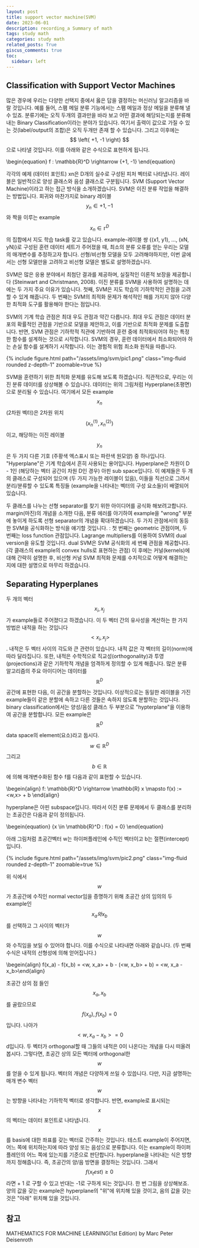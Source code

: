 ```yaml
---
layout: post
title: support vector machine(SVM)
date: 2023-06-01
description: recording_a Summary of math
tags: study math
categories: study math
related_posts: True
giscus_comments: true
toc:
  sidebar: left
---
```



## Classification with Support Vector Machines

많은 경우에 우리는 다양한 선택지 중에서 옳은 답을 결정하는 머신러닝 알고리즘을 바랄 것입니다. 예를 들어, 스팸 메일 분류 기능에서는 스팸 메일과 정상 메일을 분류해 낼 수 있죠. 분류기에는 오직 두개의 결과만을 바라 보고 어떤 결과에 해당되는지를 분류해내는 Binary Classification이라는 분야가 있습니다. 여기서 출력이 값으로 가질 수 있는 것(label/output의 조합)은 오직 두개만 존재 할 수 있습니다. 그리고 이후에는 $$ \left{ +1, -1 \right} $$ 으로 나타낼 것입니다. 이를 아래와 같은 수식으로 표현하게 됩니다.

\begin{equation} f : \mathbb{R}^D \rightarrow {+1, -1} \end{equation}

각각의 예제 (데이터 포인트) xn은 D개의 실수로 구성된 피처 벡터로 나타냅니다. 레이블은 일반적으로 양성 클래스와 음성 클래스로 구분됩니다. SVM (Support Vector Machine)이라고 하는 접근 방식을 소개하겠습니다. SVM은 이진 분류 작업을 해결하는 방법입니다. 회귀와 마찬가지로 binary 레이블 $$ y_n \in {+1, -1} $$ 와 짝을 이루는 example $$ x_n \in \mathbb{r}^D $$ 의 집합에서 지도 학습 task를 갖고 있습니다. example-레이블 쌍 {(x1, y1), ..., (xN, yN)}로 구성된 훈련 데이터 세트가 주어졌을 때, 최소의 분류 오류를 얻는 우리는 모델의 매개변수를 추정하고자 합니다. 선형/비선형 모델을 모두 고려해야하지만, 이번 글에서는 선형 모델만을 고려하고 비선형 모델은 별도로 설명하겠습니다.


SVM은 많은 응용 분야에서 최첨단 결과를 제공하며, 실질적인 이론적 보장을 제공합니다 (Steinwart and Christmann, 2008). 이진 분류를 SVM을 사용하여 설명하는 데에는 두 가지 주요 이유가 있습니다. 첫째, SVM은 지도 학습의 기하학적인 관점을 고려할 수 있게 해줍니다. 두 번째는 SVM의 최적화 문제가 해석적인 해를 가지지 않아 다양한 최적화 도구를 활용해야 한다는 점입니다.

SVM의 기계 학습 관점은 최대 우도 관점과 약간 다릅니다. 최대 우도 관점은 데이터 분포의 확률적인 관점을 기반으로 모델을 제안하고, 이를 기반으로 최적화 문제를 도출합니다. 반면, SVM 관점은 기하학적 직관에 기반하여 훈련 중에 최적화되어야 하는 특정한 함수를 설계하는 것으로 시작합니다. SVM의 경우, 훈련 데이터에서 최소화되어야 하는 손실 함수를 설계하기 시작합니다. 이는 경험적 위험 최소화 원칙을 따릅니다.


<div class="row mt-3">
    <div class="col-sm mt-3 mt-md-0">
        {% include figure.html path="/assets/img/svm/pic1.png" class="img-fluid rounded z-depth-1" zoomable=true %}
    </div>
</div>

SVM을 훈련하기 위한 최적화 문제를 유도해 보도록 하겠습니다. 직관적으로, 우리는 이진 분류 데이터를 상상해볼 수 있습니다. 데이터는 위의 그림처럼 Hyperplane(초평면)으로 분리될 수 있습니다. 여기에서 모든 example $$ x_n $$ (2차원 벡터)은 2차원 위치 $$ (x_n^{(1)}, x_n^{(2)}) $$이고, 해당하는 이진 레이블 $$ y_n $$은 두 가지 다른 기호 (주황색 엑스표시 또는 파란색 원모양) 중 하나입니다. "Hyperplane"은 기계 학습에서 흔히 사용되는 용어입니다. Hyperplane은 차원이 D - 1인 (해당하는 벡터 공간이 차원 D인 경우) 아핀 sub space입니다. 이 예제들은 두 개의 클래스로 구성되어 있으며 (두 가지 가능한 레이블이 있음), 이들을 직선으로 그려서 분리/분류할 수 있도록 특징들 (example을 나타내는 벡터의 구성 요소들)이 배열되어 있습니다.

두 클래스를 나누는 선형 separator를 찾기 위한 아이디어를 공식화 해보려고합니다. margin(마진)의 개념을 소개한 다음, 분류 에러를 야기하여 example을 "wrong" 부분에 놓이게 하도록 선형 separator의 개념을 확대하겠습니다. 두 가지 관점에서의 동등한 SVM을 공식화하는 방식을 얘기할 것입니다. : 첫 번째는 geometric 관점이며, 두 번째는 loss function 관점입니다. Lagrange multipliers를 이용하여 SVM의 dual version을 유도할 것입니다. dual SVM은 SVM 공식화의 세 번째 관점을 제공합니다.(각 클래스의 example의 convex hulls로 표현하는 관점) 이 후에는 커널(kernels)에 대해 간략히 설명한 후, 비선형 커널 SVM 최적화 문제를 수치적으로 어떻게 해결하는 지에 대한 설명으로 마무리 하겠습니다.

## Separating Hyperplanes

두 개의 벡터 $$ x_i, x_j $$가 example들로 주어졌다고 하겠습니다. 이 두 벡터 간의 유사성을 계산하는 한 가지 방법은 내적을 하는 것입니다 $$ <x_i, x_j> $$. 내적은 두 벡터 사이의 각도와 큰 관련이 있습니다. 내적 값은 각 벡터의 길이(norm)에 따라 달라집니다. 또한, 내적은 수학적으로 직교성(orthogonality)과 투영(projections)과 같은 기하학적 개념을 엄격하게 정의할 수 있게 해줍니다. 많은 분류 알고리즘의 주요 아이디어는 데이터를 $$ \mathbb{R}^D $$ 공간에 표현한 다음, 이 공간을 분할하는 것입니다. 이상적으로는 동일한 레이블을 가진 example들이 같은 분할에 속하고 다른 것들은 속하지 않도록 분할하는 것입니다. binary classification에서는 양성/음성 클래스 두 부분으로 "hypterplane"을 이용하여 공간을 분할합니다. 모든 example은 $$ \mathbb{R}^D $$ data space의 element(요소)라고 둡시다. $$ w \in \mathbb{R}^D $$ 그리고 $$ b \in \mathbb{R} $$ 에 의해 매개변수화된 함수 f를 다음과 같이 표현할 수 있습니다.

\begein{align}
f: \mathbb{R}^D \rightarrow \mathbb{R}
x \mapsto f(x) := <w,x> + b \end{align}

hyperplane은 아핀 subspace입니다. 따라서 이진 분류 문제에서 두 클래스를 분리하는 초공간은 다음과 같이 정의됩니다.

\begein{equation}
{x \in \mathbb{R}^D : f(x) = 0}
\end{equation}

아래 그림처럼 초공간벡터 w는 하이퍼플레인에 수직인 벡터이고 b는 절편(intercept)입니다.


<div class="row mt-3">
    <div class="col-sm mt-3 mt-md-0">
        {% include figure.html path="/assets/img/svm/pic2.png" class="img-fluid rounded z-depth-1" zoomable=true %}
    </div>
</div>

위 식에서 $$ w $$ 가 초공간에 수직인 normal vector임을 증명하기 위해 초공간 상의 임의의 두 example인 $$ x_a와 x_b $$를 선택하고 그 사이의 벡터가 $$ w $$와 수직임을 보일 수 있어야 합니다. 이를 수식으로 나타내면 아래와 같습니다. (두 번째 수식은 내적의 선형성에 의해 얻어집니다.)

\begein{align}
f(x_a) - f(x_b) = <w, x_a> + b - (<w, x_b> + b)
= <w, x_a - x_b>\end{align}

초공간 상의 점 들인 $$ x_a, x_b $$를 골랐으므로 $$ f(x_a), f(x_b) = 0  $$ 입니다. 나아가 $$ <w, x_a - x_b> = 0 $$d입니다. 두 벡터가 orthogonal할 때 그들의 내적은 0이 나온다는 개념을 다시 떠올려봅시다. 그렇다면, 초공간 상의 모든 벡터에 orthogonal한 $$ w $$를 얻을 수 있게 됩니다. 벡터의 개념은 다양하게 쓰일 수 있씁니다. 다만, 지금 설명하는 매개 변수 벡터 $$ w $$는 방향을 나타내는 기하학적 벡터로 생각합니다. 반면, example로 표시되는 $$ x $$의 벡터는 데이터 포인트로 나타냅니다. $$ x $$를 basis에 대한 좌표를 갖는 벡터로 간주하는 것입니다. 테스트 example이 주어지면, 어느 쪽에 위치하는지에 따라 양성 또는 음성으로 분류합니다. 이는 example이 하이퍼플레인의 어느 쪽에 있는지를 기준으로 판단합니다. hyperplane을 나타내는 식은 방향까지 정해줍니다. 즉, 초공간의 양/음 방면을 결정하는 것입니다. 그래서 $$ f(x_test) \ge 0 $$ 라면 + 1 로 구할 수 있고 반대는 -1로 구하게 되는 것입니다. 한 번 그림을 상상해보죠. 양의 값을 갖는 example은 hyperplane의 "위"에 위치해 있을 것이고, 음의 값을 갖는 것은 "아래" 위치해 있을 것입니다. 


## 참고
MATHEMATICS FOR MACHINE LEARNING(1st Edition) by Marc Peter Deisenroth